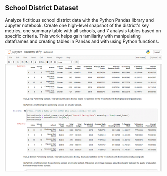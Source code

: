 ## School District Dataset
Analyze fictitious school district data with the Python Pandas library and Jupyter notebook. Create one high-level snapshot of the district's key metrics, one summary table with all schools, and 7 analysis tables based on specific criteria.  This work helps gain familiarity with manipulating dataframes and creating tables in Pandas and with using Python functions.

![Screenshot of Jupyter Notebook](screenshot.gif  "screenshot")